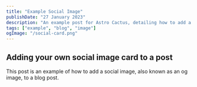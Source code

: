 ```yaml
---
title: "Example Social Image"
publishDate: "27 January 2023"
description: "An example post for Astro Cactus, detailing how to add a custom social image card in the frontmatter"
tags: ["example", "blog", "image"]
ogImage: "/social-card.png"
---
```


## Adding your own social image card to a post

This post is an example of how to add a social image, also known as an og image, to a blog post.
